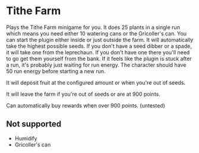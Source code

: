 # Tithe Farm

Plays the Tithe Farm minigame for you. It does 25 plants in a single run which means you need either 10
watering cans or the Gricoller's can. You can start the plugin either inside or just outside the farm. It will
automatically take the highest possible seeds. If you don't have a seed dibber or a spade, it will take one
from the leprechaun. If you don't have one there you'll need to go get them yourself from the bank. If it feels
like the plugin is stuck after a run, it's probably just waiting for run energy. The character should have 50 run
energy before starting a new run.

It will deposit fruit at the configured amount or when you're out of seeds.

It will leave the farm if you're out of seeds or are at 900 points.

Can automatically buy rewards when over 900 points. (untested)

## Not supported

* Humidify
* Gricoller's can
